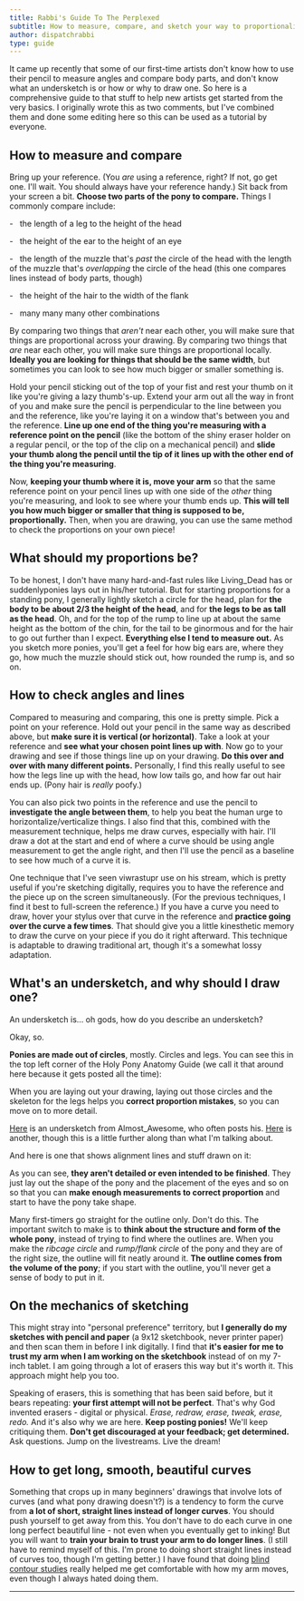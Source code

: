 ```yaml
---
title: Rabbi's Guide To The Perplexed
subtitle: How to measure, compare, and sketch your way to proportionality
author: dispatchrabbi
type: guide
---
```

It came up recently that some of our first-time artists don't know how to use their pencil to measure angles and compare body parts, and don't know what an undersketch is or how or why to draw one. So here is a comprehensive guide to that stuff to help new artists get started from the very basics. I originally wrote this as two comments, but I've combined them and done some editing here so this can be used as a tutorial by everyone.

<Ponymote mote="twismug" text="I'm gonna do this in excruciating detail so that, even if you know some of this stuff, it might help someone who has never seen how to do it before."/>
<Ponymote mote="twismile" text="Starting from the baseline never hurt, and even if you are experienced, maybe you will pick up something you didn't consciously know before."/>


## How to measure and compare

Bring up your reference. (You _are_ using a reference, right? If not, go get one. I'll wait. You should always have your reference handy.) Sit back from your screen a bit. **Choose two parts of the pony to compare.** Things I commonly compare include:

-   the length of a leg to the height of the head

-   the height of the ear to the height of an eye

-   the length of the muzzle that's _past_ the circle of the head with the length of the muzzle that's _overlapping_ the circle of the head (this one compares lines instead of body parts, though)

-   the height of the hair to the width of the flank

-   many many many other combinations

<Ponymote mote="rarityyell" text="Compare ALL the things!"/>

By comparing two things that _aren't_ near each other, you will make sure that things are proportional across your drawing. By comparing two things that _are_ near each other, you will make sure things are proportional locally. **Ideally you are looking for things that should be the same width**, but sometimes you can look to see how much bigger or smaller something is.

Hold your pencil sticking out of the top of your fist and rest your thumb on it like you're giving a lazy thumb's-up. Extend your arm out all the way in front of you and make sure the pencil is perpendicular to the line between you and the reference, like you're laying it on a window that's between you and the reference.
<Ponymote mote="flutterwink" text="Why all the way? So that whenever you measure, you know your pencil will be the same distance from your eyes."/>
**Line up one end of the thing you're measuring with a reference point on the pencil** (like the bottom of the shiny eraser holder on a regular pencil, or the top of the clip on a mechanical pencil) and **slide your thumb along the pencil until the tip of it lines up with the other end of the thing you're measuring**.

<Ponymote mote="squintyjack" text="Steady, steady..."/>

Now, **keeping your thumb where it is, move your arm** so that the same reference point on your pencil lines up with one side of the _other_ thing you're measuring, and look to see where your thumb ends up. **This will tell you how much bigger or smaller that thing is supposed to be, proportionally.** Then, when you are drawing, you can use the same method to check the proportions on your own piece!


## What should my proportions be?

<Ponymote mote="bonbon"/>

To be honest, I don't have many hard-and-fast rules like Living_Dead has or suddenlyponies lays out in his/her tutorial. But for starting proportions for a standing pony, I generally lightly sketch a circle for the head, plan for **the body to be about 2/3 the height of the head**, and for **the legs to be as tall as the head**. Oh, and for the top of the rump to line up at about the same height as the bottom of the chin, for the tail to be ginormous and for the hair to go out further than I expect. **Everything else I tend to measure out.** As you sketch more ponies, you'll get a feel for how big ears are, where they go, how much the muzzle should stick out, how rounded the rump is, and so on.


## How to check angles and lines

Compared to measuring and comparing, this one is pretty simple. Pick a point on your reference. Hold out your pencil in the same way as described above, but **make sure it is vertical (or horizontal)**. Take a look at your reference and **see what your chosen point lines up with**. Now go to your drawing and see if those things line up on your drawing. **Do this over and over with many different points.** Personally, I find this really useful to see how the legs line up with the head, how low tails go, and how far out hair ends up. (Pony hair is _really_ poofy.)
<Ponymote mote="ohhi" text="POOF!"/>

You can also pick two points in the reference and use the pencil to **investigate the angle between them**, to help you beat <router-link to="/guides/dont-panic">the human urge to horizontalize/verticalize things</router-link>. I also find that this, combined with the measurement technique, helps me draw curves, especially with hair. I'll draw a dot at the start and end of where a curve should be using angle measurement to get the angle right, and then I'll use the pencil as a baseline to see how much of a curve it is.

<Ponymote mote="twiquery" text="I'm only here because this paragraph mentions viwrastupr."/>

One technique that I've seen viwrastupr use on his stream, which is pretty useful if you're sketching digitally, requires you to have the reference and the piece up on the screen simultaneously. (For the previous techniques, I find it best to full-screen the reference.) If you have a curve you need to draw, hover your stylus over that curve in the reference and **practice going over the curve a few times**. That should give you a little kinesthetic memory to draw the curve on your piece if you do it right afterward. This technique is adaptable to drawing traditional art, though it's a somewhat lossy adaptation.


## What's an undersketch, and why should I draw one?

An undersketch is… oh gods, how do you describe an undersketch?

Okay, so.
<Ponymote mote="c23" text="Here's the Earth..."/>

**Ponies are made out of circles**, mostly. Circles and legs. You can see this in the top left corner of the Holy Pony Anatomy Guide (we call it that around here because it gets posted all the time):

<GuideFullWidthImage :src="VertreVimg" href="https://www.deviantart.com/vertrev/art/AMG-so-much-pony-VertreV-201791308" artist="VertreV"/>

When you are laying out your drawing, laying out those circles and the skeleton for the legs helps you **correct proportion mistakes**, so you can move on to more detail.

<Ponymote mote="a03" text="Time for some examples!"/>

<!-- TODO: new images for the below examples, since those have been deleted :< -->

[Here](http://www.reddit.com/tb/p4f9p) is an undersketch from Almost_Awesome, who often posts his.
[Here](http://www.reddit.com/tb/p1iko) is another, though this is a little further along than what I'm talking about.

And here is one that shows alignment lines and stuff drawn on it:
<GuideFullWidthImage :src="AlignmentLinesSketch"/>

As you can see, **they aren't detailed or even intended to be finished**. They just lay out the shape of the pony and the placement of the eyes and so on so that you can **make enough measurements to correct proportion** and start to have the pony take shape.

<Ponymote mote="octavia"/>

Many first-timers go straight for the outline only. Don't do this. The important switch to make is to **think about the structure and form of the whole pony**, instead of trying to find where the outlines are. When you make the _ribcage circle_ and _rump/flank circle_ of the pony and they are of the right size, the outline will fit neatly around it. **The outline comes from the volume of the pony**; if you start with the outline, you'll never get a sense of body to put in it.


## On the mechanics of sketching

<Ponymote mote="rdsitting"/>

This might stray into "personal preference" territory, but **I generally do my sketches with pencil and paper** (a 9x12 sketchbook, never printer paper) and then scan them in before I ink digitally. I find that **it's easier for me to trust my arm when I am working on the sketchbook** instead of on my 7-inch tablet. I am going through a lot of erasers this way but it's worth it. This approach might help you too.

<Ponymote mote="lyra"/>

Speaking of erasers, this is something that has been said before, but it bears repeating: **your first attempt will not be perfect**. That's why God invented erasers - digital or physical. _Erase, redraw, erase, tweak, erase, redo._ And it's also why we are here. **Keep posting ponies!** We'll keep critiquing them. **Don't get discouraged at your feedback; get determined.** Ask questions. Jump on the livestreams. Live the dream!


## How to get long, smooth, beautiful curves

<Ponymote mote="hmmm"/>

Something that crops up in many beginners' drawings that involve lots of curves (and what pony drawing doesn't?) is a tendency to form the curve from **a lot of short, straight lines instead of longer curves**. You should push yourself to get away from this. You don't have to do each curve in one long perfect beautiful line - not even when you eventually get to inking! But you will want to **train your brain to trust your arm to do longer lines**. (I still have to remind myself of this. I'm prone to doing short straight lines instead of curves too, though I'm getting better.) I have found that doing [blind contour studies](http://en.wikipedia.org/wiki/Blind_contour_drawing) really helped me get comfortable with how my arm moves, even though I always hated doing them.

-----

<Ponymote mote="twismile" text="I know this is a giant wall of text, but all the stuff that's here is important (except the jokes and asides) and it's stuff that might not ever get mentioned to you. I've even put some emotes in to help break it up and bolded the key points, but you shouldn't skim this. I hope this guide proves useful to at least a few people."/>

<script setup lang="ts">
import VertreVimg from './VertreV-201791308.jpg'
import AlignmentLinesSketch from './alignmentlines-sketch.jpg'
</script>
